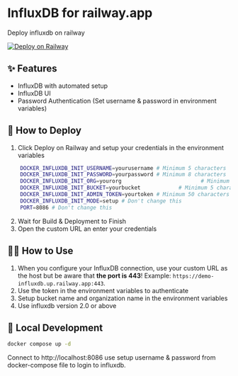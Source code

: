 # InfluxDB for railway.app

Deploy influxdb on railway

[![Deploy on Railway](https://railway.app/button.svg)](https://railway.app/template/fwbafn?referralCode=2_sIT9)

## ✨ Features

* InfluxDB with automated setup
* InfluxDB UI
* Password Authentication (Set username & password in environment variables)

## 🐍 How to Deploy

1. Click Deploy on Railway and setup your credentials in the environment variables

```bash
    DOCKER_INFLUXDB_INIT_USERNAME=yourusername # Minimum 5 characters
    DOCKER_INFLUXDB_INIT_PASSWORD=yourpassword # Minimum 8 characters
    DOCKER_INFLUXDB_INIT_ORG=yourorg                         # Minimum 5 characters
    DOCKER_INFLUXDB_INIT_BUCKET=yourbucket            # Minimum 5 characters
    DOCKER_INFLUXDB_INIT_ADMIN_TOKEN=yourtoken # Minimum 50 characters
    DOCKER_INFLUXDB_INIT_MODE=setup # Don't change this
    PORT=8086 # Don't change this
```

2. Wait for Build & Deployment to Finish
3. Open the custom URL an enter your credentials

## 👩‍💻 How to Use

1. When you configure your InfluxDB connection, use your custom URL as the host but be aware that **the port is 443**! Example: `https://demo-influxdb.up.railway.app:443`.
2. Use the token in the environment variables to authenticate
3. Setup bucket name and organization name in the environment variables
4. Use influxdb version 2.0 or above

## 🐳  Local Development

```bash
docker compose up -d
```

Connect to http://localhost:8086 use setup username & password from docker-compose file to login to influxdb.
